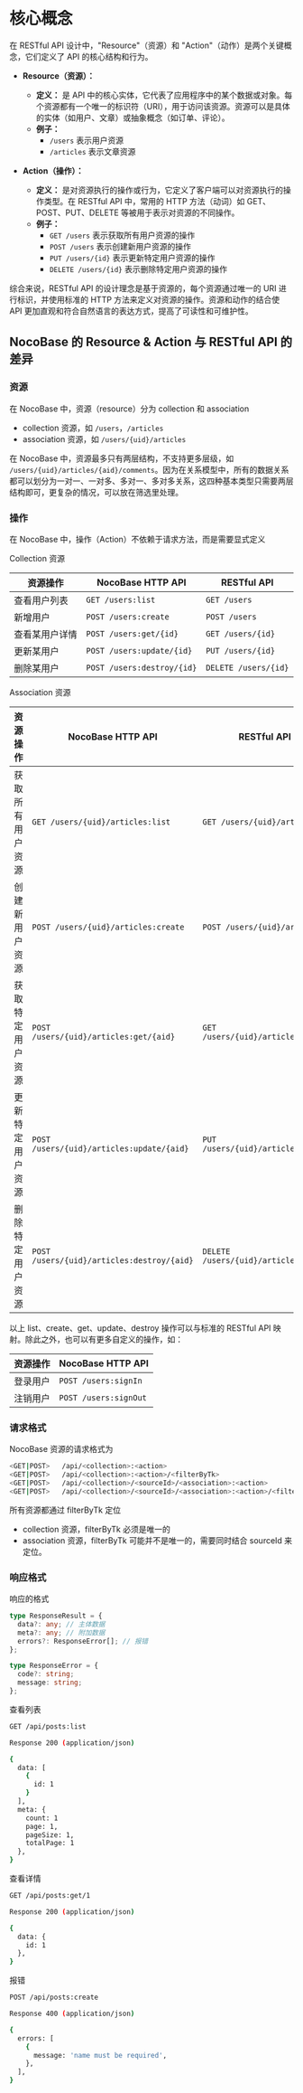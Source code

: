 # 核心概念

在 RESTful API 设计中，"Resource"（资源）和 "Action"（动作）是两个关键概念，它们定义了 API 的核心结构和行为。

- **Resource（资源）：**
  - **定义：** 是 API 中的核心实体，它代表了应用程序中的某个数据或对象。每个资源都有一个唯一的标识符（URI），用于访问该资源。资源可以是具体的实体（如用户、文章）或抽象概念（如订单、评论）。
  - **例子：** 
    - `/users` 表示用户资源
    - `/articles` 表示文章资源

- **Action（操作）：**
  - **定义：** 是对资源执行的操作或行为，它定义了客户端可以对资源执行的操作类型。在 RESTful API 中，常用的 HTTP 方法（动词）如 GET、POST、PUT、DELETE 等被用于表示对资源的不同操作。
  - **例子：** 
    - `GET /users` 表示获取所有用户资源的操作
    - `POST /users` 表示创建新用户资源的操作
    - `PUT /users/{id}` 表示更新特定用户资源的操作
    - `DELETE /users/{id}` 表示删除特定用户资源的操作

综合来说，RESTful API 的设计理念是基于资源的，每个资源通过唯一的 URI 进行标识，并使用标准的 HTTP 方法来定义对资源的操作。资源和动作的结合使 API 更加直观和符合自然语言的表达方式，提高了可读性和可维护性。

## NocoBase 的 Resource & Action 与 RESTful API 的差异

### 资源

在 NocoBase 中，资源（resource）分为 collection 和 association

- collection 资源，如 `/users`，`/articles`
- association 资源，如 `/users/{uid}/articles`

在 NocoBase 中，资源最多只有两层结构，不支持更多层级，如 `/users/{uid}/articles/{aid}/comments`。因为在关系模型中，所有的数据关系都可以划分为一对一、一对多、多对一、多对多关系，这四种基本类型只需要两层结构即可，更复杂的情况，可以放在筛选里处理。

### 操作

在 NocoBase 中，操作（Action）不依赖于请求方法，而是需要显式定义

Collection 资源

| 资源操作 | NocoBase HTTP API | RESTful API |
| -- | -- | -- |
| 查看用户列表 | `GET /users:list` | `GET /users` |
| 新增用户 | `POST /users:create` | `POST /users` |
| 查看某用户详情 | `POST /users:get/{id}` | `GET /users/{id}` |
| 更新某用户 | `POST /users:update/{id}` | `PUT /users/{id}` |
| 删除某用户 | `POST /users:destroy/{id}` | `DELETE /users/{id}` |

Association 资源

| 资源操作 | NocoBase HTTP API | RESTful API |
| -- | -- | -- |
| 获取所有用户资源 | `GET /users/{uid}/articles:list` | `GET /users/{uid}/articles` |
| 创建新用户资源 | `POST /users/{uid}/articles:create` | `POST /users/{uid}/articles` |
| 获取特定用户资源 | `POST /users/{uid}/articles:get/{aid}` | `GET /users/{uid}/articles/{aid}` |
| 更新特定用户资源 | `POST /users/{uid}/articles:update/{aid}` | `PUT /users/{uid}/articles/{aid}` |
| 删除特定用户资源 | `POST /users/{uid}/articles:destroy/{aid}` | `DELETE /users/{uid}/articles/{aid}` |

以上 list、create、get、update、destroy 操作可以与标准的 RESTful API 映射。除此之外，也可以有更多自定义的操作，如：

| 资源操作 | NocoBase HTTP API |
| -- | -- |
| 登录用户 | `POST /users:signIn` |
| 注销用户 | `POST /users:signOut` |

### 请求格式

NocoBase 资源的请求格式为

```bash
<GET|POST>   /api/<collection>:<action>
<GET|POST>   /api/<collection>:<action>/<filterByTk>
<GET|POST>   /api/<collection>/<sourceId>/<association>:<action>
<GET|POST>   /api/<collection>/<sourceId>/<association>:<action>/<filterByTk>
```

所有资源都通过 filterByTk 定位

- collection 资源，filterByTk 必须是唯一的
- association 资源，filterByTk 可能并不是唯一的，需要同时结合 sourceId 来定位。

### 响应格式

响应的格式

```ts
type ResponseResult = {
  data?: any; // 主体数据
  meta?: any; // 附加数据
  errors?: ResponseError[]; // 报错
};

type ResponseError = {
  code?: string;
  message: string;
};
```

查看列表

```bash
GET /api/posts:list

Response 200 (application/json)

{
  data: [
    {
      id: 1
    }
  ],
  meta: {
    count: 1
    page: 1,
    pageSize: 1,
    totalPage: 1
  },
}
```

查看详情

```bash
GET /api/posts:get/1

Response 200 (application/json)

{
  data: {
    id: 1
  },
}
```

报错

```bash
POST /api/posts:create

Response 400 (application/json)

{
  errors: [
    {
      message: 'name must be required',
    },
  ],
}
```
